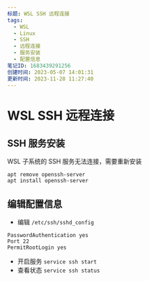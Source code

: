```yaml
---
标题: WSL SSH 远程连接
tags:
  - WSL
  - Linux
  - SSH
  - 远程连接
  - 服务安装
  - 配置信息
笔记ID: 1683439291256
创建时间: 2023-05-07 14:01:31
更新时间: 2023-11-28 11:27:40
---
```


# WSL SSH 远程连接

## SSH 服务安装

WSL 子系统的 SSH 服务无法连接，需要重新安装

```shell
apt remove openssh-server
apt install openssh-server
```

## 编辑配置信息

- 编辑 `/etc/ssh/sshd_config`

```shell
PasswordAuthentication yes
Port 22
PermitRootLogin yes
```

- 开启服务
`service ssh start`
- 查看状态
`service ssh status`
